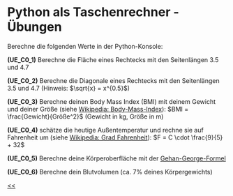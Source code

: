 # Python als Taschenrechner - Übungen

Berechne die folgenden Werte in der Python-Konsole:

**(UE_C0_1)** Berechne die Fläche eines Rechtecks mit den Seitenlängen 3.5 und 4.7

**(UE_C0_2)** Berechne die Diagonale eines Rechtecks mit den Seitenlängen 3.5 und 4.7 (Hinweis: $\sqrt{x} = x^{0.5}$)

**(UE_C0_3)** Berechne deinen Body Mass Index (BMI) mit deinem Gewicht und deiner Größe 
(siehe [Wikipedia: Body-Mass-Index](https://de.wikipedia.org/wiki/Body-Mass-Index)): 
$BMI = \frac{Gewicht}{Größe^2}$ (Gewicht in kg, Größe in m)

**(UE_C0_4)** schätze die heutige Außentemperatur und rechne sie auf Fahrenheit um 
(siehe [Wikipedia: Grad Fahrenheit](https://de.wikipedia.org/wiki/Grad_Fahrenheit)):
$F = C \cdot \frac{9}{5} + 32$

**(UE_C0_5)** Berechne deine Körperoberfläche mit der [Gehan-George-Formel](https://de.wikipedia.org/wiki/K%C3%B6rperoberfl%C3%A4che)

**(UE_C0_6)** Berechne dein Blutvolumen (ca. 7% deines Körpergewichts)

[<<](../markdown/C0_PythonAlsTaschenrechner.md)